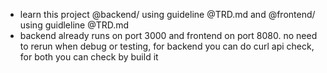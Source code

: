- learn this project @backend/ using guideline @TRD.md and @frontend/ using guidleline @TRD.md 
- backend already runs on port 3000 and frontend on port 8080. no need to rerun when debug or testing, for backend you can do curl api check, for both you can check by build it